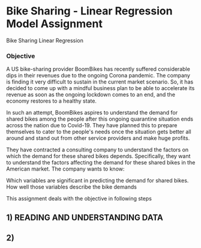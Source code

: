 # Bike Sharing - Linear Regression Model Assignment
Bike Sharing Linear Regression

### Objective
A US bike-sharing provider BoomBikes has recently suffered considerable dips in their revenues due to the ongoing Corona pandemic. The company is finding it very difficult to sustain in the current market scenario. So, it has decided to come up with a mindful business plan to be able to accelerate its revenue as soon as the ongoing lockdown comes to an end, and the economy restores to a healthy state. 

In such an attempt, BoomBikes aspires to understand the demand for shared bikes among the people after this ongoing quarantine situation ends across the nation due to Covid-19. They have planned this to prepare themselves to cater to the people's needs once the situation gets better all around and stand out from other service providers and make huge profits.

They have contracted a consulting company to understand the factors on which the demand for these shared bikes depends. Specifically, they want to understand the factors affecting the demand for these shared bikes in the American market. The company wants to know:

  Which variables are significant in predicting the demand for shared bikes.
  How well those variables describe the bike demands

This assignment deals with the objective in following steps

## 1) READING AND UNDERSTANDING DATA
## 2)
